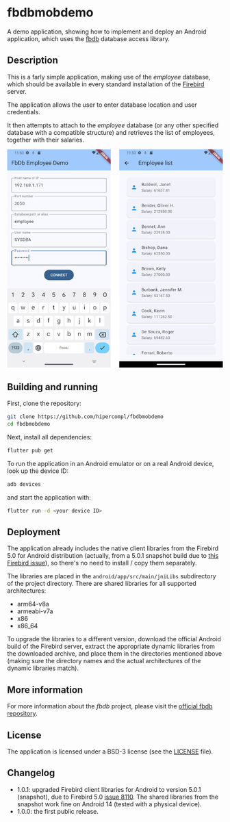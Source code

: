 # fbdbmobdemo

A demo application, showing how to implement and deploy an Android application, which uses the [fbdb](https://github.com/hipercompl/fbdb) database access library.

## Description

This is a farly simple application, making use of the *employee* database, which should be available in every standard installation of the [Firebird](https://firebirdsql.org) server.

The application allows the user to enter database location and user credentials.

It then attempts to attach to the *employee* database (or any other specified database with a compatible structure) and retrieves the list of employees, together with their salaries.

![fbdbmobdemo screenshots](fbdbmobdemo_scr.png)

## Building and running
First, clone the repository:
```bash
git clone https://github.com/hipercompl/fbdbmobdemo
cd fbdbmobdemo
```
Next, install all dependencies:
```bash
flutter pub get
```

To run the application in an Android emulator or on a real Android device, look up the device ID:
```bash
adb devices
```
and start the application with:
```bash
flutter run -d <your device ID>
```

## Deployment
The application already includes the native client libraries from the Firebird 5.0 for Android distribution (actually, from a 5.0.1 snapshot build due to [this Firebird issue](https://github.com/FirebirdSQL/firebird/issues/8110)), so there's no need to install / copy them separately.

The libraries are placed in the `android/app/src/main/jniLibs` subdirectory of the project directory. There are shared libraries for all supported architectures:
- arm64-v8a
- armeabi-v7a
- x86
- x86_64

To upgrade the libraries to a different version, download the official Android build of the Firebird server, extract the appropriate dynamic libraries from the downloaded archive, and place them in the directories mentioned above (making sure the directory names and the actual architectures of the dynamic libraries match).

## More information
For more information about the *fbdb* project, please visit the [official fbdb repository](https://github.com/hipercompl/fbdb).

## License
The application is licensed under a BSD-3 license (see the [LICENSE](https://github.com/hipercompl/fbdb/blob/main/LICENSE) file).

## Changelog
- 1.0.1: upgraded Firebird client libraries for Android to version 5.0.1 (snapshot), due to Firebird 5.0 [issue 8110](https://github.com/FirebirdSQL/firebird/issues/8110). The shared libraries from the snapshot work fine on Android 14 (tested with a physical device).
- 1.0.0: the first public release.